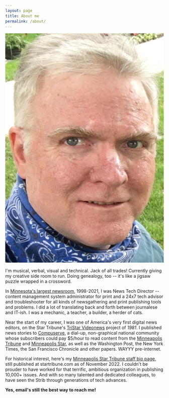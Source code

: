 ```yaml
---
layout: page
title: About me
permalink: /about/
---
```


<img class="col one right" src="/img/prof_pic.jpg">

<span class="contacticon left">
	<a href="mailto:dan@danbarnes.net"><i class="fa fa-envelope-square"></i></a>
	<a href="https://twitter.com/danbarnes" target="_blank"><i class="fa fa-twitter-square"></i></a>
	<a href="https://www.linkedin.com/in/danielmartinbarnes/" target="_blank"><i class="fa fa-linkedin-square"></i></a>
	<a href="https://danbarnes.github.io" target="_blank"><i class="fa fa-github-square"></i></a></span>
	<a href="https://mstdn.social/@danbarnes" target="_blank"><i class="fa fa-brands fa-mastodon"></i></a>
	<a href="https://post.news/danbarnes" target="_blank"><i class="fa fa-cloud-plus"></i></a>


I'm musical, verbal, visual and technical. Jack of all trades! Currently giving my creative side room to run. Doing genealogy, too -- it's like a jigsaw puzzle wrapped in a crossword.

In [Minnesota's largest newsroom](https://startribune.com), 1998-2021, I was News Tech Director -- content management system administrator for print and a 24x7 tech advisor and troubleshooter for all kinds of newsgathering and print publishing tools and problems. I did a lot of translating back and forth between journalese and IT-ish. I was a mechanic, a teacher, a builder, a herder of cats.

Near the start of my career, I was one of America's very first digital news editors, on the Star Tribune's [TriStar Videonews](https://www.minnpost.com/braublog/2009/01/star-tribunes-1981-e-edition/) project of *1981*. I published news stories to [Compuserve](https://en.wikipedia.org/wiki/CompuServe), a dial-up, non-graphical national community whose subscribers could pay $5/hour to read content from the [Minneapolis Tribune](https://preview.redd.it/69wfbu41br591.png) and [Minneapolis Star](https://pbs.twimg.com/media/D3LKjb2W4AEHaWZ.png), as well as the Washington Post, the New York Times, the San Francisco Chronicle and other papers. WAYYY pre-internet.

For historical interest, here's my [Minneapolis Star Tribune staff bio page](https://www.startribune.com/dan-barnes/6370528), still published at startribune.com as of November 2022. I couldn't be prouder to have worked for that terrific, ambitious organization in publishing 10,000+ issues. And with so many talented and dedicated colleagues, to have seen the Strib through generations of tech advances. 
		
<div class="col two caption">
	<strong>Yes, email's still the best way to reach me!</strong>
</div>
